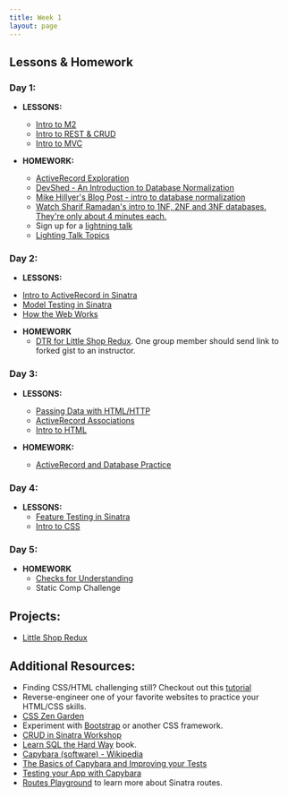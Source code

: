```yaml
---
title: Week 1
layout: page
---
```


## Lessons & Homework

### Day 1:

* **LESSONS:**
  - [Intro to M2](../misc/day_1.html)
  - [Intro to REST & CRUD](../lessons/restful_routes_and_crud)
  - [Intro to MVC](../lessons/intro_to_mvc)

* **HOMEWORK:**
  - [ActiveRecord Exploration](../homework/activerecord_exploration)
  - [DevShed - An Introduction to Database Normalization](http://www.devshed.com/c/a/mysql/an-introduction-to-database-normalization/)
  - [Mike Hillyer's Blog Post - intro to database normalization](http://mikehillyer.com/articles/an-introduction-to-database-normalization/)
  - [Watch Sharif Ramadan's intro to 1NF, 2NF and 3NF databases. They're only about 4 minutes each.](https://www.youtube.com/watch?v=K7vzLrGCV50&list=PLQ9AAKW8HuJ5m0rmHKL88ZyjOIKejvrj0)
  - Sign up for a [lightning talk](https://docs.google.com/spreadsheets/d/1sua_CFkZVGmCpLg6dbP-23DMBTSLDmTe7wtH7ggAPxs/edit?usp=sharing)
  - [Lighting Talk Topics](../misc/lighting_talk_topic_ideas)


### Day 2:

* **LESSONS:**
- [Intro to ActiveRecord in Sinatra](../lessons/intro_to_active_record_in_sinatra)
- [Model Testing in Sinatra](../lessons/model_testing_in_sinatra)
- [How the Web Works](../lessons/how_the_web_works)

* **HOMEWORK**
  - [DTR for Little Shop Redux](../../career_development_curriculum/module_one/dtr_guidelines_memo). One group member should send link to forked gist to an instructor.

### Day 3:

* **LESSONS:**
  - [Passing Data with HTML/HTTP](../lessons/passing_data_with_sinatra)
  - [ActiveRecord Associations](../lessons/activerecord_associations)
  - [Intro to HTML](../lessons/intro_to_html)

* **HOMEWORK:**
  - [ActiveRecord and Database Practice](../homework/activerecord_and_database_practice)

### Day 4:

* **LESSONS:**
  - [Feature Testing in Sinatra](../lessons/feature_testing_in_sinatra)
  - [Intro to CSS](../lessons/intro_to_css)

### Day 5:
* **HOMEWORK**
  - [Checks for Understanding](https://github.com/turingschool/checks-for-understanding/blob/master/module-2/backend/week_one.md)
  - Static Comp Challenge

## Projects:

* [Little Shop Redux](https://github.com/turingschool-projects/little-shop-redux)

## Additional Resources:

  - Finding CSS/HTML challenging still? Checkout out this [tutorial](https://github.com/turingschool-examples/introductory-static-site)
  - Reverse-engineer one of your favorite websites to practice your HTML/CSS skills.
  - [CSS Zen Garden](http://www.csszengarden.com/)
  - Experiment with [Bootstrap](http://getbootstrap.com/) or another CSS framework.
  - [CRUD in Sinatra Workshop](../misc/crud_in_sinatra_workshop)
  - [Learn SQL the Hard Way](http://sql.learncodethehardway.org/book/) book.
  - [Capybara (software) - Wikipedia](https://en.wikipedia.org/wiki/Capybara_(software))
  - [The Basics of Capybara and Improving your Tests](https://www.sitepoint.com/basics-capybara-improving-tests/)
  - [Testing your App with Capybara](https://github.com/teamcapybara/capybara)
  - [Routes Playground](https://github.com/turingschool/routing_playground) to learn more about Sinatra routes.
